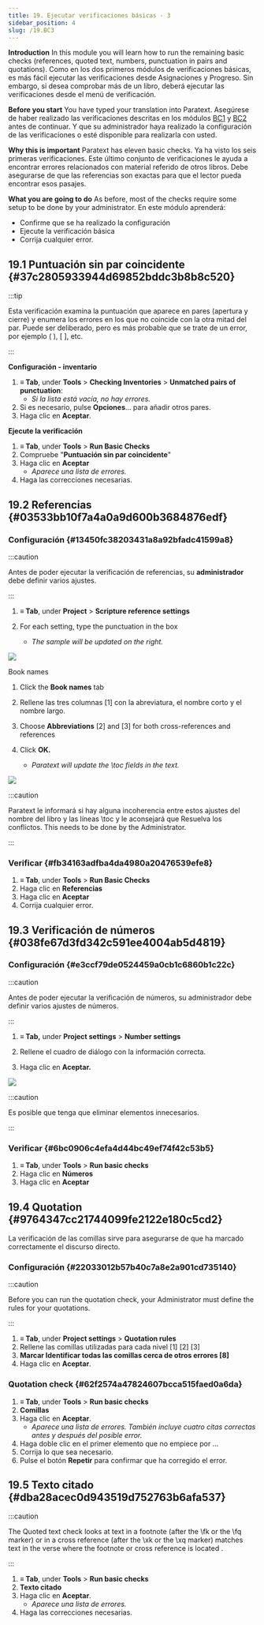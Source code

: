 ```yaml
---
title: 19. Ejecutar verificaciones básicas - 3
sidebar_position: 4
slug: /19.BC3
---
```




**Introduction**  In this module you will learn how to run the remaining basic checks (references, quoted text, numbers, punctuation in pairs and quotations). Como en los dos primeros módulos de verificaciones básicas, es más fácil ejecutar las verificaciones desde Asignaciones y Progreso. Sin embargo, si desea comprobar más de un libro, deberá ejecutar las verificaciones desde el menú de verificación.


**Before you start**  You have typed your translation into Paratext. Asegúrese de haber realizado las verificaciones descritas en los módulos [BC1](https://sillsdev.github.io/paratext-manual/5.BC1) y [BC2](https://sillsdev.github.io/paratext-manual/12.BC2) antes de continuar. Y que su administrador haya realizado la configuración de las verificaciones o esté disponible para realizarla con usted.


**Why this is important**  Paratext has eleven basic checks. Ya ha visto los seis primeras verificaciones. Este último conjunto de verificaciones le ayuda a encontrar errores relacionados con material referido de otros libros. Debe asegurarse de que las referencias son exactas para que el lector pueda encontrar esos pasajes.


**What you are going to do**  As before, most of the checks require some setup to be done by your administrator. En este módulo aprenderá:

- Confirme que se ha realizado la configuración
- Ejecute la verificación básica
- Corrija cualquier error.

## 19.1 Puntuación sin par coincidente {#37c2805933944d69852bddc3b8b8c520}


:::tip

Esta verificación examina la puntuación que aparece en pares (apertura y cierre) y enumera los errores en los que no coincide con la otra mitad del par. Puede ser deliberado, pero es más probable que se trate de un error, por ejemplo ( ), [ ], etc.

:::




**Configuración - inventario**

1. **≡ Tab**, under **Tools** &gt; **Checking Inventories** &gt; **Unmatched pairs of punctuation**:
    - _Si la lista está vacía, no hay errores._
2. Si es necesario, pulse **Opciones**... para añadir otros pares.
3. Haga clic en **Aceptar**.

**Ejecute la verificación**

1. **≡ Tab**, under **Tools** &gt; **Run Basic Checks**
2. Compruebe "**Puntuación sin par coincidente**"
3. Haga clic en **Aceptar**
    - _Aparece una lista de errores._
4. Haga las correcciones necesarias.

## 19.2 Referencias {#03533bb10f7a4a0a9d600b3684876edf}


### Configuración {#13450fc38203431a8a92bfadc41599a8}


:::caution

Antes de poder ejecutar la verificación de referencias, su **administrador** debe definir varios ajustes.

:::




<div class='notion-row'>
<div class='notion-column' style={{width: 'calc((100% - (min(32px, 4vw) * 1)) * 0.4375)'}}>

1. **≡ Tab**, under **Project** > **Scripture reference settings**

2. For each setting, type the punctuation in the box
    - _The sample will be updated on the right._

</div><div className='notion-spacer'></div>

<div class='notion-column' style={{width: 'calc((100% - (min(32px, 4vw) * 1)) * 0.5625)'}}>


![](./1019021315.png)


</div><div className='notion-spacer'></div>
</div>


<div class='notion-row'>
<div class='notion-column' style={{width: 'calc((100% - (min(32px, 4vw) * 1)) * 0.4375)'}}>


Book names


1. Click the **Book names** tab

2. Rellene las tres columnas [1] con la abreviatura, el nombre corto y el nombre largo.

3. Choose **Abbreviations** [2] and [3] for both cross-references and references

4. Click **OK.**
    - _Paratext will update the \toc fields in the text._

</div><div className='notion-spacer'></div>

<div class='notion-column' style={{width: 'calc((100% - (min(32px, 4vw) * 1)) * 0.5625)'}}>


![](./1209414794.png)


</div><div className='notion-spacer'></div>
</div>

:::caution

 Paratext le informará si hay alguna incoherencia entre estos ajustes del nombre del libro y las líneas \\toc y le aconsejará que Resuelva los conflictos. This needs to be done by the Administrator.

:::




### Verificar {#fb34163adfba4da4980a20476539efe8}

1. **≡ Tab**, under **Tools** &gt; **Run Basic Checks**
2. Haga clic en **Referencias**
3. Haga clic en **Aceptar**
4. Corrija cualquier error.

## 19.3 Verificación de números {#038fe67d3fd342c591ee4004ab5d4819}


### Configuración {#e3ccf79de0524459a0cb1c6860b1c22c}


:::caution

Antes de poder ejecutar la verificación de números, su administrador debe definir varios ajustes de números.

:::




<div class='notion-row'>
<div class='notion-column' style={{width: 'calc((100% - (min(32px, 4vw) * 1)) * 0.5)'}}>

1. **≡ Tab,** under **Project settings** > **Number settings**

2. Rellene el cuadro de diálogo con la información correcta.

3. Haga clic en **Aceptar.**

</div><div className='notion-spacer'></div>

<div class='notion-column' style={{width: 'calc((100% - (min(32px, 4vw) * 1)) * 0.5)'}}>


![](./11100284.png)


</div><div className='notion-spacer'></div>
</div>

:::caution

Es posible que tenga que eliminar elementos innecesarios.

:::




### Verificar {#6bc0906c4efa4d44bc49ef74f42c53b5}

1. **≡ Tab**, under **Tools** &gt; **Run basic checks**
2. Haga clic en **Números**
3. Haga clic en **Aceptar**

## 19.4 Quotation {#9764347cc21744099fe2122e180c5cd2}


La verificación de las comillas sirve para asegurarse de que ha marcado correctamente el discurso directo.


### Configuración {#22033012b57b40c7a8e2a901cd735140}


:::caution

Before you can run the quotation check, your Administrator must define the rules for your quotations.

:::



1. **≡ Tab**, under **Project settings** &gt; **Quotation rules**
2. Rellene las comillas utilizadas para cada nivel \[1\] \[2\] [3]
3. **Marcar Identificar todas las comillas cerca de otros errores [8]**
4. Haga clic en **Aceptar**.

### Quotation check {#62f2574a47824607bcca515faed0a6da}

1. **≡ Tab**, under **Tools** &gt; **Run basic checks**
2. **Comillas**
3. Haga clic en **Aceptar**.
    - _Aparece una lista de errores. También incluye cuatro citas correctas antes y después del posible error._
4. Haga doble clic en el primer elemento que no empiece por …
5. Corrija lo que sea necesario.
6. Pulse el botón **Repetir** para confirmar que ha corregido el error.

## 19.5 Texto citado {#dba28acec0d943519d752763b6afa537}


:::caution

The Quoted text check looks at text in a footnote (after the \fk or the \fq marker) or in a cross reference (after the \xk or the \xq marker) matches text in the verse where the footnote or cross reference is located .

:::



1. **≡ Tab**, under **Tools** &gt; **Run basic checks**
2. **Texto citado**
3. Haga clic en **Aceptar**.
    - _Aparece una lista de errores._
4. Haga las correcciones necesarias.
